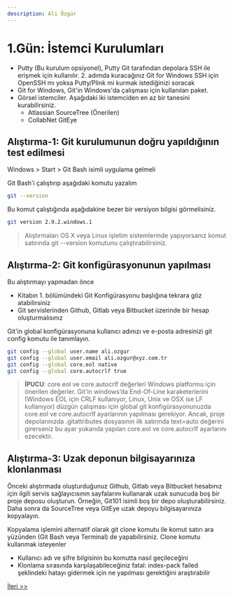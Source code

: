 ```yaml
---
description: Ali Özgür
---
```


# 1.Gün: İstemci Kurulumları

* Putty \(Bu kurulum opsiyonel\), Putty Git tarafından depolara  SSH ile erişmek için kullanılır. 2. adımda kuracağınız Git for Windows SSH için OpenSSH mı yoksa Putty/Plink mi kurmak istediğinizi soracak
* Git for Windows, Git'in Windows'da çalışması için kullanılan paket.
* Görsel istemciler. Aşağıdaki iki istemciden en az bir tanesini kurabilirsiniz.
  * Atlassian SourceTree \(Önerilen\)
  * CollabNet GitEye

## Alıştırma-1: Git kurulumunun doğru yapıldığının test edilmesi

Windows &gt; Start &gt; Git Bash isimli uygulama gelmeli

Git Bash'i çalıştırıp aşağıdaki komutu yazalım

```bash
git --version
```

Bu komut çalıştığında aşağıdakine bezer bir versiyon bilgisi görmelisiniz.

```bash
git version 2.9.2.windows.1
```

> Alıştırmaları OS X veya Linux işletim sistemlerinde yapıyorsanız komut satırında git --version komutunu çalıştırabilirsiniz.

## Alıştırma-2: Git konfigürasyonunun yapılması

Bu alıştırmayı yapmadan önce

* Kitabın 1. bölümündeki Git Konfigürasyonu başlığına tekrara göz atabilirsiniz
* Git servislerinden Github, Gitlab veya Bitbucket üzerinde bir hesap oluşturmalısınız

Git'in global konfigürasyonuna kullanıcı adınızı ve e-posta adresinizi git config komutu ile tanımlayın.

```bash
git config --global user.name ali.ozgur
git config --global user.email ali.ozgur@xyz.com.tr
git config --global core.eol native
git config --global core.autocrlf true
```

> **İPUCU**: core.eol ve core.autocrlf değerleri Windows platformu için önerilen değerler. Git’in windows’da End-Of-Line karaketerlerini \(Windows EOL için CRLF kullanıyor, Linux, Unix ve OSX ise LF kullanıyor\) düzgün çalışması için global git konfigürasyonunuzda core.eol ve core.autocrlf ayarlarının yapılması gerekiyor. Ancak, proje depolarınızda .gitattributes dosyasının ilk satırında text=auto değerini girerseniz bu ayar yukarıda yapılan core.eol ve core.autocrlf ayarlarını ezecektir.

## Alıştırma-3: Uzak deponun bilgisayarınıza klonlanması

Önceki alıştırmada oluşturduğunuz Github, Gitlab veya Bitbucket hesabınız için ilgili servis sağlayıcısının sayfalarını kullanarak uzak sunucuda boş bir proje deposu oluşturun. Örneğin, Git101 isimli boş bir depo oluşturabilirsiniz. Daha sonra da SourceTree veya GitEye uzak depoyu bilgisayarınıza kopyalayın.

Kopyalama işlemini alternatif olarak git clone komutu ile komut satırı ara yüzünden \(Git Bash veya Terminal\) de yapabilirsiniz. Clone komutu kullanmak isteyenler

* Kullanıcı adı ve şifre bilgisinin bu komutta nasıl geçileceğini
* Klonlama sırasında karşılaşabileceğiniz fatal: index-pack failed şeklindeki hatayı gidermek için ne yapılması gerektiğini araştırabilir

[İleri &gt;&gt;](gun_02.md)

